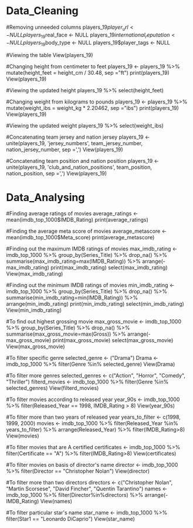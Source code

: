 # Data_Cleaning
#Removing unneeded columns
players_19$player_url <- NULL
players_19$real_face <- NULL
players_19$international_reputation <- NULL
players_19$body_type <- NULL
players_19$player_tags <- NULL

#Viewing the table
View(players_19)

#Changing height from centimeter to feet
players_19 <- players_19 %>% 
  mutate(height_feet = height_cm / 30.48, sep ="ft")
print(players_19)
View(players_19)

#Viewing the updated height
players_19 %>% 
  select(height_feet)

#Changing weight from kilograms to pounds
players_19 <- players_19 %>% 
  mutate(weight_ibs = weight_kg * 2.20462, sep ="ibs")
print(players_19)
View(players_19)

#Viewing the updated weight
players_19 %>% 
  select(weight_ibs)

#Concatenating team jersey and nation jersey
players_19 <- unite(players_19, 'jersey_numbers', team_jersey_number, nation_jersey_number, sep =',')
View(players_19)

#Concatenating team position and nation position
players_19 <- unite(players_19, 'club_and_nation_positions', team_position, nation_position, sep =',')
View(players_19)


# Data_Analysing
#Finding average ratings of movies
average_ratings <- mean(imdb_top_1000$IMDB_Rating)
print(average_ratings)

#Finding the average meta score of movies
average_metascore <- mean(imdb_top_1000$Meta_score)
print(average_metascore)

#Finding out the maximum IMDB ratings of movies
max_imdb_rating <- imdb_top_1000 %>% 
  group_by(Series_Title) %>% 
  drop_na() %>% 
  summarise(max_imdb_rating=max(IMDB_Rating)) %>% 
  arrange(-max_imdb_rating)
print(max_imdb_rating)
select(max_imdb_rating)
View(max_imdb_rating)

#Finding out the minimum IMDB ratings of movies
min_imdb_rating <- imdb_top_1000 %>% 
  group_by(Series_Title) %>% 
  drop_na() %>% 
  summarise(min_imdb_rating=min(IMDB_Rating)) %>% 
  arrange(min_imdb_rating)
print(min_imdb_rating)
select(min_imdb_rating)
View(min_imdb_rating)

#To find out highest grossing movie
max_gross_movie <- imdb_top_1000 %>% 
  group_by(Series_Title) %>% 
  drop_na() %>% 
  summarise(max_gross_movie=max(Gross)) %>% 
  arrange(-max_gross_movie)
print(max_gross_movie)
select(max_gross_movie)
View(max_gross_movie)

#To filter specific genre
selected_genre <- ("Drama")
Drama <- imdb_top_1000 %>% filter(Genre %in% selected_genre)
View(Drama)

#To filter more genres
selected_genres <- c("Action", "Horror", "Comedy", "Thriller")
filterd_movies <- imdb_top_1000 %>% filter(Genre %in% selected_genres)
View(filterd_movies)

#To filter movies according to released year
year_90s <- imdb_top_1000 %>% filter(Released_Year == 1998, IMDB_Rating > 8)
View(year_90s)

#To filter more than two years of released year
years_to_filter <- c(1998, 1999, 2000)
movies <- imdb_top_1000 %>% filter(Released_Year %in% years_to_filter) %>% arrange(Released_Year) %>% 
  filter(IMDB_Rating>8)
View(movies)

#To filter movies that are A certified
certificates <- imdb_top_1000 %>% 
  filter(Certificate == "A") %>% 
  filter(IMDB_Rating>8)
View(certificates)

#To filter movies on basis of director's name
director <- imdb_top_1000 %>% filter(Director == "Christopher Nolan")
View(director)

#To filter more than two directors
directors <- c("Christopher Nolan", "Martin Scorsese", "David Fincher", "Quentin Tarantino")
names <- imdb_top_1000 %>% filter(Director%in%directors) %>% arrange(-IMDB_Rating)
View(names)

#To filter particular star's name
star_name <- imdb_top_1000 %>% filter(Star1 == "Leonardo DiCaprio")
View(star_name)
